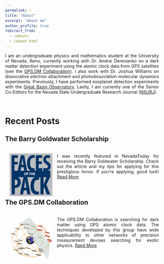 ```yaml
---
permalink: /
title: "About"
excerpt: "About me"
author_profile: true
redirect_from: 
  - /about/
  - /about.html
---
```

<p align="justify">
I am an undergraduate physics and mathematics student at the University of Nevada, Reno, currently working with Dr. Andrei Derevianko on a dark matter detection experiment using the atomic clock data from GPS satellites (see the <a href="http://www.dereviankogroup.com/">GPS.DM Collaboration</a>). I also work with Dr. Joshua Williams on dissociative electron attachment and photodissociation molecular dynamics experiments. Previously, I have performed exoplanet detection experiments with the <a href="http://www.greatbasinobservatory.org/">Great Basin Observatory</a>. Lastly, I am currently one of the Senior Co-Editors for the Nevada State Undergraduate Research Journal (<a href="http://www.nsurj.com/">NSURJ</a>).
</p>
<br>

Recent Posts
======
<h2>The Barry Goldwater Scholarship</h2>
<div align="justify">
<br/><img src='/images/facesofthepack.jpg' width='140' height='140' align='left' hspace="15"> I was recently featured in NevadaToday for receiving the Barry Goldwater Scholarship. Check out the article and my tips for applying for this prestigious honor. If you're applying, good luck! <a href="https://gpanelli.github.io/posts/2019/06/facesofthepack/">Read More</a>
</div>
<br>
<br>

<h2>The GPS.DM Collaboration</h2>
<div align="justify">
<br/><img src='/images/gpsdm.jpg' width='140' height='140' align='left' hspace="15"> The GPS.DM Collaboration is searching for dark matter using GPS atomic clock data. The techniques developed by this group have wide applicability to other networks of precision measurement devises searching for exotic physics. <a href="https://gpanelli.github.io/posts/2019/07/GPSDM/">Raed More</a>
</div>



<!-- {% include base_path %}
{% capture written_year %}'None'{% endcapture %}
{% for post in site.posts %}
  {% capture year %}{{ post.date | date: '%Y' }}{% endcapture %}
  {% include archive-single.html %}
{% endfor %} -->
